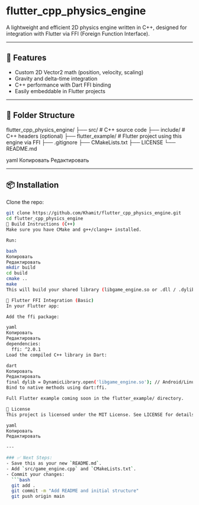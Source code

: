# flutter_cpp_physics_engine

A lightweight and efficient 2D physics engine written in C++, designed for integration with Flutter via FFI (Foreign Function Interface).

---

## 🚀 Features

- Custom 2D Vector2 math (position, velocity, scaling)
- Gravity and delta-time integration
- C++ performance with Dart FFI binding
- Easily embeddable in Flutter projects

---

## 📁 Folder Structure

flutter_cpp_physics_engine/
├── src/ # C++ source code
├── include/ # C++ headers (optional)
├── flutter_example/ # Flutter project using this engine via FFI
├── .gitignore
├── CMakeLists.txt
├── LICENSE
└── README.md

yaml
Копировать
Редактировать

---

## 📦 Installation

Clone the repo:

```bash
git clone https://github.com/Khamit/flutter_cpp_physics_engine.git
cd flutter_cpp_physics_engine
🔧 Build Instructions (C++)
Make sure you have CMake and g++/clang++ installed.

Run:

bash
Копировать
Редактировать
mkdir build
cd build
cmake ..
make
This will build your shared library (libgame_engine.so or .dll / .dylib depending on OS).

🔗 Flutter FFI Integration (Basic)
In your Flutter app:

Add the ffi package:

yaml
Копировать
Редактировать
dependencies:
  ffi: ^2.0.1
Load the compiled C++ library in Dart:

dart
Копировать
Редактировать
final dylib = DynamicLibrary.open('libgame_engine.so'); // Android/Linux
Bind to native methods using dart:ffi.

Full Flutter example coming soon in the flutter_example/ directory.

📜 License
This project is licensed under the MIT License. See LICENSE for details.

yaml
Копировать
Редактировать

---

### ✅ Next Steps:
- Save this as your new `README.md`.
- Add `src/game_engine.cpp` and `CMakeLists.txt`.
- Commit your changes:
  ```bash
  git add .
  git commit -m "Add README and initial structure"
  git push origin main